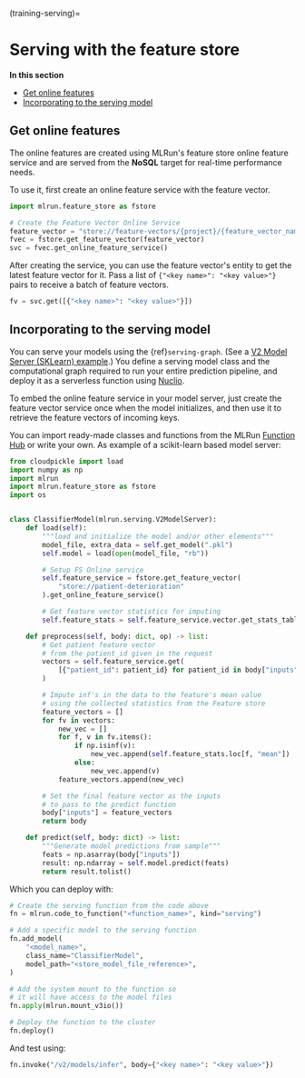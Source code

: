 (training-serving)=
# Serving with the feature store

**In this section**
- [Get online features](#get-online-features)
- [Incorporating to the serving model](#incorporating-to-the-serving-model)

## Get online features

The online features are created using MLRun's feature store online feature service and are served from the **NoSQL** target for real-time performance needs.

To use it, first create an online feature service with the feature vector.

```python
import mlrun.feature_store as fstore

# Create the Feature Vector Online Service
feature_vector = "store://feature-vectors/{project}/{feature_vector_name}"
fvec = fstore.get_feature_vector(feature_vector)
svc = fvec.get_online_feature_service()
```

After creating the service, you can use the feature vector's entity to get the latest feature vector for it.
Pass a list of `{"<key name>": "<key value>"}` pairs to receive a batch of feature vectors.

```python
fv = svc.get([{"<key name>": "<key value>"}])
```

## Incorporating to the serving model

You can serve your models using the {ref}`serving-graph`. (See a [V2 Model Server (SKLearn) example](https://github.com/mlrun/functions/blob/master/v2_model_server/v2_model_server.ipynb).)
You define a serving model class and the computational graph required to run your entire prediction pipeline, and deploy it as a serverless function using [Nuclio](https://github.com/nuclio/nuclio).

To embed the online feature service in your model server, just create the feature vector service once when the model initializes, and then use it to retrieve the feature vectors of incoming keys.

You can import ready-made classes and functions from the MLRun [Function Hub](https://www.mlrun.org/hub/) or write your own.
As example of a scikit-learn based model server:
<!--- (taken from the [feature store demo](./end-to-end-demo/03-deploy-serving-model.html#define-model-class)) --->

```python
from cloudpickle import load
import numpy as np
import mlrun
import mlrun.feature_store as fstore
import os


class ClassifierModel(mlrun.serving.V2ModelServer):
    def load(self):
        """load and initialize the model and/or other elements"""
        model_file, extra_data = self.get_model(".pkl")
        self.model = load(open(model_file, "rb"))

        # Setup FS Online service
        self.feature_service = fstore.get_feature_vector(
            "store://patient-deterioration"
        ).get_online_feature_service()

        # Get feature vector statistics for imputing
        self.feature_stats = self.feature_service.vector.get_stats_table()

    def preprocess(self, body: dict, op) -> list:
        # Get patient feature vector
        # from the patient_id given in the request
        vectors = self.feature_service.get(
            [{"patient_id": patient_id} for patient_id in body["inputs"]]
        )

        # Impute inf's in the data to the feature's mean value
        # using the collected statistics from the Feature store
        feature_vectors = []
        for fv in vectors:
            new_vec = []
            for f, v in fv.items():
                if np.isinf(v):
                    new_vec.append(self.feature_stats.loc[f, "mean"])
                else:
                    new_vec.append(v)
            feature_vectors.append(new_vec)

        # Set the final feature vector as the inputs
        # to pass to the predict function
        body["inputs"] = feature_vectors
        return body

    def predict(self, body: dict) -> list:
        """Generate model predictions from sample"""
        feats = np.asarray(body["inputs"])
        result: np.ndarray = self.model.predict(feats)
        return result.tolist()
```

Which you can deploy with:

```python
# Create the serving function from the code above
fn = mlrun.code_to_function("<function_name>", kind="serving")

# Add a specific model to the serving function
fn.add_model(
    "<model_name>",
    class_name="ClassifierModel",
    model_path="<store_model_file_reference>",
)

# Add the system mount to the function so
# it will have access to the model files
fn.apply(mlrun.mount_v3io())

# Deploy the function to the cluster
fn.deploy()
```

And test using:

```python
fn.invoke("/v2/models/infer", body={"<key name>": "<key value>"})
```